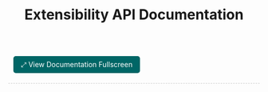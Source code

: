 ﻿---
title: "Extensibility API Documentation"
_disableBreadcrumb: false
_disableAffix: true
_enableSearch: false
_disableToc: false
---

<div style="margin-bottom:15px;padding:10px;border-bottom:1px dashed #ccc;">
  <a href="Webhooks.v1-fv.html" style="display:inline-block;padding: 8px 15px; background-color: #006666; color: white; text-decoration: none; border-radius: 5px;margin-bottom:10px;">
    ⤢ View Documentation Fullscreen
  </a>
</div>

<div id="stoplight-api-container" style="margin-top:20px;"></div>
<meta name="viewport" content="width=device-width, initial-scale=1, shrink-to-fit=no">
<script src="https://unpkg.com/@stoplight/elements/web-components.min.js"></script>
<link rel="stylesheet" href="https://unpkg.com/@stoplight/elements/styles.min.css" />
<elements-api 
  apiDescriptionUrl="Webhooks.v1.json" 
  router="memory" 
  layout="stacked"
></elements-api>